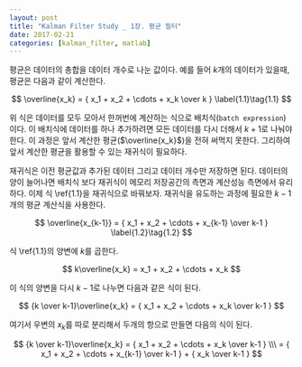 ```yaml
---
layout: post
title: "Kalman Filter Study _ 1장. 평균 필터"
date: 2017-02-21
categories: [kalman_filter, matlab]
---
```


평균은 데이터의 총합을 데이터 개수로 나눈 값이다. 예를 들어 $k$개의 데이터가 있을때,
평균은 다음과 같이 계산한다.

$$
\overline{x_k} = { x_1 + x_2 + \cdots + x_k \over k } \label{1.1}\tag{1.1}
$$

위 식은 데이터를 모두 모아서 한꺼번에 계산하는 식으로 배치식(`batch expression`)이다.
이 배치식에 데이터를 하나 추가하려면 모든 데이터를 다시 더해서 $k+1$로 나눠야 한다.
이 과정은 앞서 계산한 평균($\overline{x_k}$)을 전혀 써먹지 못한다. 그리하여 앞서 계산한
평균을 활용할 수 있는 재귀식이 필요하다.  

재귀식은 이전 평균값과 추가된 데이터 그리고 데이터 개수만 저장하면 된다. 데이터의 양이
늘어나면 배치식 보다 재귀식이 메모리 저장공간의 측면과 계산성능 측면에서 유리하다.
이제 식 \ref{1.1}을 재귀식으로 바꿔보자. 재귀식을 유도하는 과정에 필요한 $k-1$개의
평균 계산식을 사용한다.

$$
\overline{x_{k-1}} = { x_1 + x_2 + \cdots + x_{k-1} \over k-1 } \label{1.2}\tag{1.2}
$$

식 \ref{1.1}의 양변에 $k$를 곱한다.

$$
k\overline{x_k} = x_1 + x_2 + \cdots + x_k
$$

이 식의 양변을 다시 $k-1$로 나누면 다음과 같은 식이 된다.

$$
{k \over k-1}\overline{x_k} = { x_1 + x_2 + \cdots + x_k \over k-1 }
$$

여기서 우변의 $x_k$를 따로 분리해서 두개의 항으로 만들면 다음의 식이 된다.

$$
{k \over k-1}\overline{x_k} = { x_1 + x_2 + \cdots + x_k \over k-1 } \\\
                            = { x_1 + x_2 + \cdots + x_{k-1} \over k-1 } + { x_k \over k-1 }
$$
